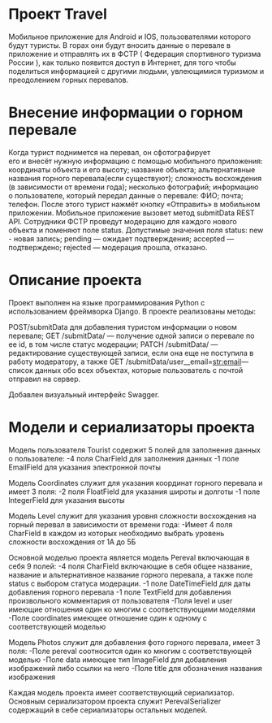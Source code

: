 # Проект Travel
Мобильное приложение для Android и IOS, пользователями которого будут туристы. 
В горах они будут вносить данные о перевале в приложение и отправлять их в ФСТР ( Федерация спортивного туризма России ), как только появится доступ в Интернет, 
для того чтобы поделиться информацией с другими людьми, увлеющимися туризмом и преодолением горных перевалов.

# Внесение информации о горном перевале
Когда турист поднимется на перевал, он сфотографирует его и внесёт нужную информацию с помощью мобильного приложения:
координаты объекта и его высоту;
название объекта;
альтернативные названия горного перевала(если существуют);
сложность восхождения (в зависимости от времени года);
несколько фотографий;
информацию о пользователе, который передал данные о перевале: 
ФИО;
почта;
телефон.
После этого турист нажмёт кнопку «Отправить» в мобильном приложении. Мобильное приложение вызовет метод submitData  REST API.
Сотрудники ФСТР проведут модерацию для каждого нового объекта и поменяют поле status.
Допустимые значения поля status:
new - новая запись;
pending — ожидает подтверждения;
accepted — подтверждено;
rejected — модерация прошла, отказано.

# Описание проекта
Проект выполнен на языке программирования Python с использованием фреймворка Django.
В проекте реализованы методы:

POST/submitData для добавления туристом информации о новом перевале;
GET /submitData/ — получение одной записи о перевале по ее id, в том числе статус модерации; 
PATCH /submitData/ — редактирование существующей записи, если она еще не поступила в работу модератору, а также 
GET /submitData/user__email=<str:email>— список данных обо всех объектах, которые пользователь с почтой отправил на сервер.

Добавлен визуальный интерфейс Swagger.

# Модели и сериализаторы проекта

Модель пользователя Tourist содержит 5 полей для заполнения данных о пользователе:
  -4 поля CharField для заполнения данных
  -1 поле EmailField для указания электронной почты

Модель Coordinates служит для указания координат горного перевала и имеет 3 поля:
  -2 поля FloatField для указания широты и долготы
  -1 поле IntegerField для указания высоты

Модель Level служит для указания уровня сложности восхождения на горный перевал в зависимости от времени года:
  -Имеет 4 поля CharField в каждом из которых необходимо выбрать уровень сложности восхождения от 1А до 5Б

Основной моделью проекта является модель Pereval включающая в себя 9 полей:
  -4 поля CharField включающие в себя общее название, название и альтернативное название горного перевала, а также поле status с выбором статуса модерации.
  -1 поле DateTimeField для даты добавления горного перевала
  -1 поле TextField для добавления произвольного комментария от пользователя
  -Поля level и user имеющие отношения один ко многим с соответствующими моделями
  -Поле coordinates имеющее отношение один к одному с соответствующей моделью

Модель Photos служит для добавления фото горного перевала, имеет 3 поля:
  -Поле pereval соотносится один ко многим с соответствующей моделью
  -Поле data имеющее тип ImageField для добавления изображений либо ссылки на него
  -Поле title для обозначения названия изображения

Каждая модель проекта имеет соответствующий сериализатор. Основным сериализатором проекта служит PerevalSerializer содержащий в себе сериализаторы остальных моделей.


